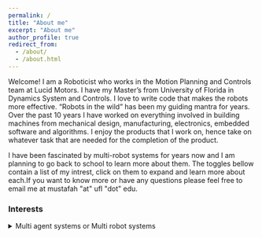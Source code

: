 ```yaml
---
permalink: /
title: "About me"
excerpt: "About me"
author_profile: true
redirect_from: 
  - /about/
  - /about.html
---
```

Welcome! I am a Roboticist who works in the Motion Planning and Controls team at Lucid Motors. I have my Master’s from University of Florida in Dynamics System and Controls. I love to write code that makes the robots more effective. “Robots in the wild” has been my guiding mantra for years. Over the past 10 years I have worked on everything involved in building machines from mechanical design, manufacturing, electronics, embedded software and algorithms. I enjoy the products that I work on, hence take on whatever task that are needed for the completion of the product.

I have been fascinated by multi-robot systems for years now and I am planning to go back to school to learn more about them. The toggles bellow contain a list of my intrest, click on them to expand and learn more about each.If you want to know more or have any questions please feel free to email me at mustafah "at" ufl "dot" edu.

### Interests
<details>
  <summary>Multi agent systems or Multi robot systems</summary>
<h4>TL;DR</h4>

<p>I am interested in the idea of making multi robot team more efficient and reliable than their single agent counterparts. This involves the study of multi robot path planning, dynamic task assignment, interaction with other agent and humans. My plan is to contribute to these subfields in graduate school and in my career beyond that.</p>

<h4> Why I choose multi agent systems?</h4>

<p>I realized that organic farming is bad for the environment. According to a study published in Nature, organic farms have 15-20% lower yield which leads to more land use and causes deforestation. On the other hand, non-organic farming's excessive use of chemicals causes environmental damage. One way to tackle this problem is to deliver pesticides and fertilizers more precisely, thus reducing their environmental impact. This idea, and my love for Unmanned Aerial Vehicles (UAVs), led me to imagine a future where drones monitor fields, and a team of ground robots mitigate the problem. As I explored this idea more, I realized that naive scheduling and static planning would not work for such an application. Questions of, what happens if one of the robots breaks down? How do we navigate safely amongst humans? And lastly, how do we make robots behave like robust human teams? kept creeping up.</p>

<p>While exploring these questions I got introduced to the field of multi agent system. Since then, I have realized that answering the above question would not only help agricultural robot teams but many other applications such as wildfire management, disaster response etc. Thus, I have chosen to pursue graduate studies in this topic. It will allow me to gain expertise to make multi agent systems a reality in consumer hands.</p>


</details>

<!-- Global site tag (gtag.js) - Google Analytics -->
<script async src="https://www.googletagmanager.com/gtag/js?id=G-6PK7XEEYJ2"></script>
<script>
  window.dataLayer = window.dataLayer || [];
  function gtag(){dataLayer.push(arguments);}
  gtag('js', new Date());

  gtag('config', 'G-6PK7XEEYJ2');
</script>